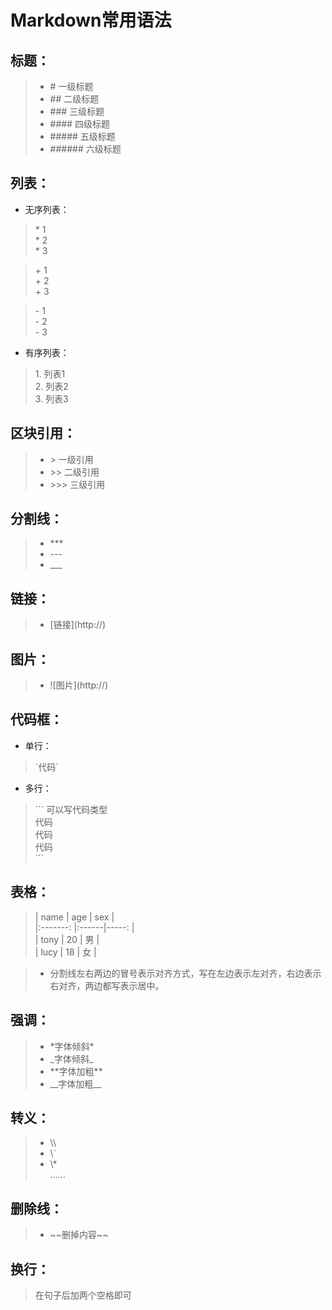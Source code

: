 # Markdown常用语法
## 标题：
> * \# 一级标题
> * \#\# 二级标题
> * \#\#\# 三级标题
> * \#\#\#\# 四级标题
> * \#\#\#\#\# 五级标题
> * \#\#\#\#\#\# 六级标题

## 列表：
* 无序列表：
> \* 1  
> \* 2  
> \* 3

> \+ 1  
> \+ 2  
> \+ 3

> \- 1  
> \- 2  
> \- 3
* 有序列表：
> 1\. 列表1  
> 2\. 列表2  
> 3\. 列表3

## 区块引用：
> * \> 一级引用
> * \>\> 二级引用
> * \>\>\> 三级引用

## 分割线：
> * \*\*\*
> * \-\-\-
> * \_\_\_

## 链接：
> * \[链接]\(http://)

## 图片：
> * \!\[图片]\(http://)

## 代码框：
* 单行：  
> \`代码\`  

* 多行：  
> \`\`\` 可以写代码类型  
> 代码  
> 代码  
> 代码  
> \`\`\`

## 表格：
> | name | age | sex |  
> |:\-\-\-\-\-\-\-: |:\-\-\-\-\-\-|\-\-\-\-\-: |  
> | tony | 20 | 男 |  
> | lucy | 18 | 女 |

> * 分割线左右两边的冒号表示对齐方式，写在左边表示左对齐，右边表示右对齐，两边都写表示居中。

## 强调：
> * \*字体倾斜\*  
> * \_字体倾斜\_  
> * \*\*字体加粗\*\*  
> * \_\_字体加粗\_\_

## 转义：
> * \\\\  
> * \\\`  
> * \\\*  
> ……

## 删除线：
> * \~\~删掉内容\~\~

## 换行：
> 在句子后加两个空格即可  
